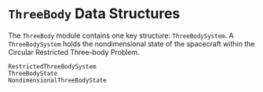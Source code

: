 # `ThreeBody` Data Structures

The `ThreeBody` module contains one key structure: `ThreeBodySystem`. A `ThreeBodySystem` holds the 
nondimensional state of the spacecraft within the Circular Restricted Three-body Problem.

```@docs
RestrictedThreeBodySystem
ThreeBodyState
NondimensionalThreeBodyState
```